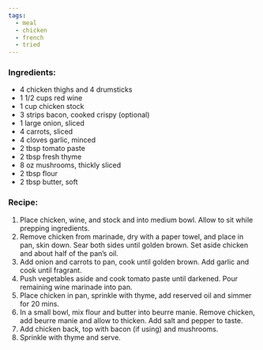 ```yaml
---
tags:
  - meal
  - chicken
  - french
  - tried
---
```

### Ingredients:
- 4 chicken thighs and 4 drumsticks
- 1 1/2 cups red wine
- 1 cup chicken stock
- 3 strips bacon, cooked crispy (optional)
- 1 large onion, sliced
- 4 carrots, sliced
- 4 cloves garlic, minced
- 2 tbsp tomato paste
- 2 tbsp fresh thyme 
- 8 oz mushrooms, thickly sliced
- 2 tbsp flour
- 2 tbsp butter, soft

### Recipe:
1. Place chicken, wine, and stock and into medium bowl. Allow to sit while prepping ingredients. 
2. Remove chicken from marinade, dry with a paper towel, and place in pan, skin down. Sear both sides until golden brown. Set aside chicken and about half of the pan’s oil. 
3. Add onion and carrots to pan, cook until golden brown. Add garlic and cook until fragrant. 
4. Push vegetables aside and cook tomato paste until darkened. Pour remaining wine marinade into pan. 
5. Place chicken in pan, sprinkle with thyme, add reserved oil and simmer for 20 mins. 
6. In a small bowl, mix flour and butter into beurre manie. Remove chicken, add beurre manie and allow to thicken. Add salt and pepper to taste. 
7. Add chicken back, top with bacon (if using) and mushrooms. 
8. Sprinkle with thyme and serve. 